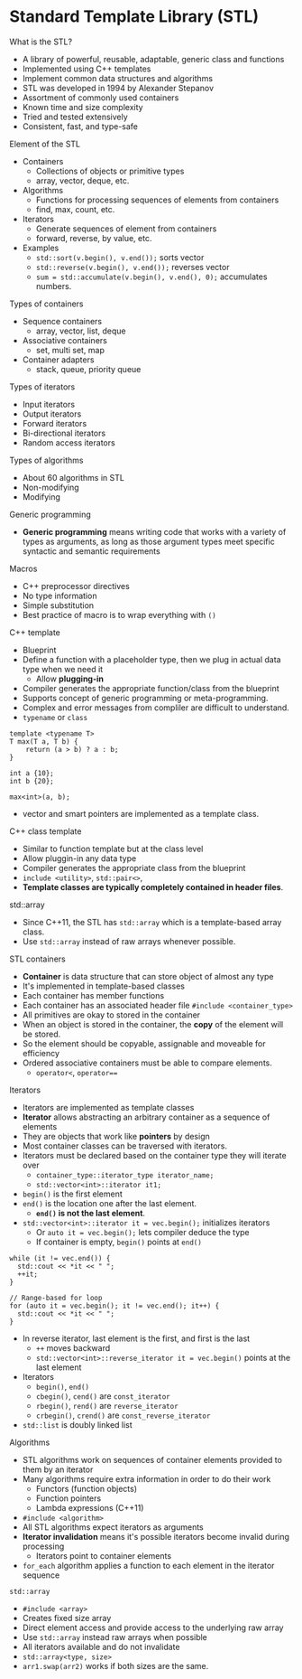 # Standard Template Library (STL)

What is the STL?
- A library of powerful, reusable, adaptable, generic class and functions
- Implemented using C++ templates
- Implement common data structures and algorithms
- STL was developed in 1994 by Alexander Stepanov
- Assortment of commonly used containers
- Known time and size complexity
- Tried and tested extensively
- Consistent, fast, and type-safe

Element of the STL
- Containers
  - Collections of objects or primitive types
  - array, vector, deque, etc.
- Algorithms
  - Functions for processing sequences of elements from containers
  - find, max, count, etc.
- Iterators
  - Generate sequences of element from containers
  - forward, reverse, by value, etc.
- Examples
  - `std::sort(v.begin(), v.end());` sorts vector
  - `std::reverse(v.begin(), v.end());` reverses vector
  - `sum = std::accumulate(v.begin(), v.end(), 0);` accumulates numbers.

Types of containers
- Sequence containers
  - array, vector, list, deque
- Associative containers
  - set, multi set, map
- Container adapters
  - stack, queue, priority queue

Types of iterators
- Input iterators
- Output iterators
- Forward iterators
- Bi-directional iterators
- Random access iterators

Types of algorithms
- About 60 algorithms in STL
- Non-modifying
- Modifying

Generic programming
- **Generic programming** means writing code that works with a variety of types as arguments, as long as those argument types meet specific syntactic and semantic requirements

Macros
- C++ preprocessor directives
- No type information
- Simple substitution
- Best practice of macro is to wrap everything with `()`

C++ template
- Blueprint
- Define a function with a placeholder type, then we plug in actual data type when we need it
  - Allow **plugging-in**
- Compiler generates the appropriate function/class from the blueprint
- Supports concept of generic programming or meta-programming.
- Complex and error messages from compliler are difficult to understand.
- `typename` or `class`
```
template <typename T>
T max(T a, T b) {
    return (a > b) ? a : b;
}

int a {10};
int b {20};

max<int>(a, b);
```
- vector and smart pointers are implemented as a template class.

C++ class template
- Similar to function template but at the class level
- Allow pluggin-in any data type
- Compiler generates the appropriate class from the blueprint
- `include <utility>`, `std::pair<>`, 
- **Template classes are typically completely contained in header files**.

std::array
- Since C++11, the STL has `std::array` which is a template-based array class.
- Use `std::array` instead of raw arrays whenever possible.

STL containers
- **Container** is data structure that can store object of almost any type
- It's implemented in template-based classes
- Each container has member functions
- Each container has an associated header file `#include <container_type>`
- All primitives are okay to stored in the container
- When an object is stored in the container, the **copy** of the element will be stored.
- So the element should be copyable, assignable and moveable for efficiency
- Ordered associative containers must be able to compare elements.
  - `operator<`, `operator==`

Iterators
- Iterators are implemented as template classes
- **Iterator** allows abstracting an arbitrary container as a sequence of elements
- They are objects that work like **pointers** by design
- Most container classes can be traversed with iterators.
- Iterators must be declared based on the container type they will iterate over
  - `container_type::iterator_type iterator_name;`
  - `std::vector<int>::iterator it1;`
- `begin()` is the first element
- `end()` is the location one after the last element.
  - **`end()` is not the last element**. 
- `std::vector<int>::iterator it = vec.begin();` initializes iterators
  - Or `auto it = vec.begin();` lets compiler deduce the type
  - If container is empty, `begin()` points at `end()`
```
while (it != vec.end()) {
  std::cout << *it << " ";
  ++it;
}

// Range-based for loop
for (auto it = vec.begin(); it != vec.end(); it++) {
  std::cout << *it << " ";
}
```
- In reverse iterator, last element is the first, and first is the last
  - `++` moves backward
  - `std::vector<int>::reverse_iterator it = vec.begin()` points at the last element
- Iterators
  - `begin()`, `end()`
  - `cbegin()`, `cend()` are `const_iterator`
  - `rbegin()`, `rend()` are `reverse_iterator`
  - `crbegin()`, `crend()` are `const_reverse_iterator`
- `std::list` is doubly linked list
  
Algorithms
- STL algorithms work on sequences of container elements provided to them by an iterator
- Many algorithms require extra information in order to do their work
  - Functors (function objects)
  - Function pointers
  - Lambda expressions (C++11)
- `#include <algorithm>`
- All STL algorithms expect iterators as arguments
- **Iterator invalidation** means it's possible iterators become invalid during processing
  - Iterators point to container elements
- `for_each` algorithm applies a function to each element in the iterator sequence 

`std::array`
- `#include <array>`
- Creates fixed size array
- Direct element access and provide access to the underlying raw array
- Use `std::array` instead raw arrays when possible
- All iterators available and do not invalidate
- `std::array<type, size>`
- `arr1.swap(arr2)` works if both sizes are the same. 